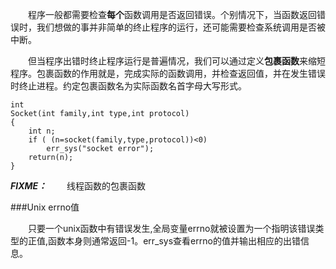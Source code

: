  
&ensp;&ensp;&ensp;&ensp;程序一般都需要检查**每个**函数调用是否返回错误。个别情况下，当函数返回错误时，我们想做的事并非简单的终止程序的运行，还可能需要检查系统调用是否被中断。

&ensp;&ensp;&ensp;&ensp;但当程序出错时终止程序运行是普遍情况，我们可以通过定义**包裹函数**来缩短程序。包裹函数的作用就是，完成实际的函数调用，并检查返回值，并在发生错误时终止进程。约定包裹函数名为实际函数名首字母大写形式。

```
int
Socket(int family,int type,int protocol)
{
	int n;
	if ( (n=socket(family,type,protocol))<0)
		err_sys("socket error");
	return(n);
}
```

***FIXME：***
&ensp;&ensp;&ensp;&ensp;线程函数的包裹函数

###Unix errno值

&ensp;&ensp;&ensp;&ensp;只要一个unix函数中有错误发生,全局变量errno就被设置为一个指明该错误类型的正值,函数本身则通常返回-1。err_sys查看errno的值并输出相应的出错信息。
